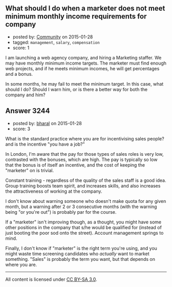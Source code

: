 ## What should I do when a marketer does not meet minimum monthly income requirements for company

- posted by: [Community](https://stackexchange.com/users/-1/community) on 2015-01-28
- tagged: `management`, `salary`, `compensation`
- score: 1

I am launching a web agency company, and hiring a Marketing staffer. We may have monthly minimum income targets. The marketer must find enough web projects, and if he meets minimum incomes, he will get percentages and a bonus.

In some months, he may fail to meet the minimum target. In this case, what should I do? Should I warn him, or is there a better way for both the company and him?


## Answer 3244

- posted by: [bharal](https://stackexchange.com/users/1059510/bharal) on 2015-01-28
- score: 3

What is the standard practice where you are for incentivising sales people? and is the incentive "you have a job?" 

In London, I'm aware that the pay for those types of sales roles is very low, contrasted  with the bonuses, which are high. The pay is typically so low that the bonus is of itself an incentive, and the cost of keeping the "marketer" on is trivial. 

Constant training - regardless of the quality of the sales staff is a good idea. Group training boosts team spirit, and increases skills, and also increases the attractiveness of working at the company. 

I don't know about warning someone who doesn't make quota for any given month, but a warning after 2 or 3 consecutive months (with the warning being "or you're out") is probably par for the course. 

If a "marketer" isn't improving though, as a thought, you might have some other positions in the company that s/he would be qualified for (instead of just booting the poor sod onto the street). Account management springs to mind. 

Finally, I don't know if "marketer" is the right term you're using, and you might waste time screening candidates who *actually* want to market something. "Sales" is probably the term you want, but that depends on where you are.



---

All content is licensed under [CC BY-SA 3.0](https://creativecommons.org/licenses/by-sa/3.0/).
